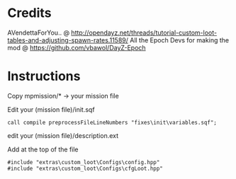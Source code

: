 Credits
=================
AVendettaForYou.. @ http://opendayz.net/threads/tutorial-custom-loot-tables-and-adjusting-spawn-rates.11589/
All the Epoch Devs for making the mod  @ https://github.com/vbawol/DayZ-Epoch



Instructions
============

Copy mpmission/* -> your mission file


Edit your (mission file)/init.sqf

```
call compile preprocessFileLineNumbers "fixes\init\variables.sqf";
```

edit your (mission file)/description.ext

Add at the top of the file
```
#include "extras\custom_loot\Configs\config.hpp"
#include "extras\custom_loot\Configs\cfgLoot.hpp"
```
